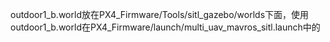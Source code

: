 outdoor1_b.world放在PX4_Firmware/Tools/sitl_gazebo/worlds下面，使用outdoor1_b.world在PX4_Firmware/launch/multi_uav_mavros_sitl.launch中的<arg name="world" default="$(find mavlink_sitl_gazebo)/worlds/empty.world"/>
